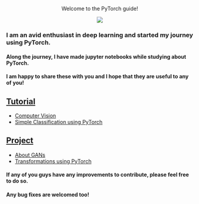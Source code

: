 <p align='center'> Welcome to the PyTorch guide!</p>
<p align="center">
  <a href="https://skillicons.dev">
    <img src="https://skillicons.dev/icons?i=pytorch" />
  </a>
</p>


### I am an avid enthusiast in deep learning and started my journey using PyTorch.
#### Along the journey, I have made jupyter notebooks while studying about PyTorch.
#### I am happy to share these with you and I hope that they are useful to any of you!

## [**Tutorial**](https://github.com/vanilladucky/PyTorch_Guide/tree/main/Tutorial)
  * [Computer Vision](https://github.com/vanilladucky/PyTorch_Guide/blob/main/Tutorial/PyTorch%20Computer%20Vision.ipynb)
  * [Simple Classification using PyTorch](https://github.com/vanilladucky/PyTorch_Guide/blob/main/Tutorial/PyTorch%20Neural%20Network%20Classification.ipynb)

## [**Project**](https://github.com/vanilladucky/PyTorch_Guide/tree/main/Projects)
  * [About GANs](https://github.com/vanilladucky/PyTorch_Guide/blob/main/Projects/About%20DCGAN.ipynb)
  * [Transformations using PyTorch](https://github.com/vanilladucky/PyTorch_Guide/blob/main/Projects/Transformation%20%26%20Augmentation.ipynb)

#### If any of you guys have any improvements to contribute, please feel free to do so. 
#### Any bug fixes are welcomed too!